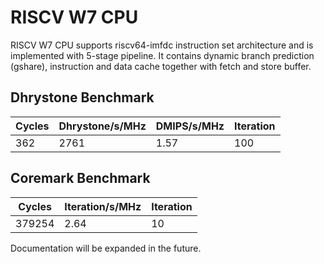 # RISCV W7 CPU #

RISCV W7 CPU supports riscv64-imfdc instruction set architecture and is implemented with 5-stage pipeline. It contains dynamic branch prediction (gshare), instruction and data cache together with fetch and store buffer.

## Dhrystone Benchmark ##
| Cycles | Dhrystone/s/MHz | DMIPS/s/MHz | Iteration |
| ------ | --------------- | ----------- | --------- |
|    362 |            2761 |        1.57 |       100 |

## Coremark Benchmark ##
| Cycles | Iteration/s/MHz | Iteration |
| ------ | --------------- | --------- |
| 379254 |            2.64 |        10 |

Documentation will be expanded in the future.
